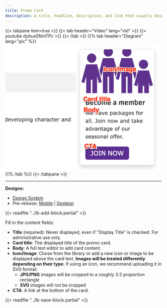 ```yaml
---
title: Promo Card
description: A title, headline, description, and link that usually display in the right or left sidebar.
---
```


{{< tabpane text=true >}}
  {{< tab header="Video" lang="vid" >}}
    {{< youtube dybusSNmTPc >}}
  {{< /tab >}}
  {{% tab header="Diagram" lang="pic" %}}
![Screenshot of the Promo Card component with block labels](lb-promo-card.png)
  {{% /tab %}}
{{< /tabpane >}}

-----

**Designs:**
- [Design System](<../../../../../../assets/img/designs/lb-ui-kit/Promo Cards.jpg>)
- Pre-release: [Mobile](<../../../../../../assets/img/designs/lb/Promo Cards Mobile.png>) | [Desktop](<../../../../../../assets/img/designs/lb/Promo Cards Desktop.png>)

{{< readfile "../lb-add-block.partial" >}}

Fill in the content fields:

- **Title** (required): Never displayed, even if "Display Title" is checked. For administrative use only.
- **Card title**: The displayed title of the promo card.
- **Body**: A full text editor to add card content.
- **Icon/Image**: Chose from the library or add a new icon or image to be displayed above the card text. **Images will be treated differently depending on their type**. If using an icon, we recommend uploading it in SVG format:
  - **JPG/PNG** images will be cropped to a roughly 3:2 proportion rectangle
  - **SVG** images will not be cropped
- **CTA**: A link at the bottom of the card.

{{< readfile "../lb-save-block.partial" >}}
